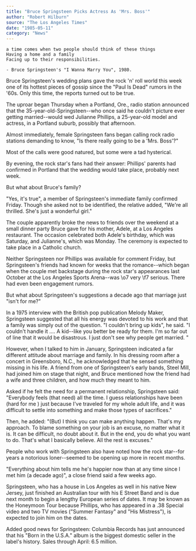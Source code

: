 ```yaml
---
title: "Bruce Springsteen Picks Actress As 'Mrs. Boss'"
author: "Robert Hilburn"
source: "The Los Angeles Times"
date: "1985-05-11"
category: "News"
---
```


```
a time comes when two people should think of these things
Having a home and a family
Facing up to their responsibilities.

- Bruce Springsteen's "I Wanna Marry You", 1980.
```

Bruce Springsteen's wedding plans gave the rock 'n' roll world this week one of its hottest pieces of gossip since the "Paul Is Dead" rumors in the '60s. Only this time, the reports turned out to be true.

The uproar began Thursday when a Portland, Ore., radio station announced that the 35-year-old-Springsteen--who once said he couldn't picture ever getting married--would wed Julianne Phillips, a 25-year-old model and actress, in a Portland suburb, possibly that afternoon.

Almost immediately, female Springsteen fans began calling rock radio stations demanding to know, "Is there really going to be a 'Mrs. Boss'?"

Most of the calls were good natured, but some were a tad hysterical.

By evening, the rock star's fans had their answer: Phillips' parents had confirmed in Portland that the wedding would take place, probably next week.

But what about Bruce's family?

"Yes, it's true", a member of Springsteen's immediate family confirmed Friday. Though she asked not to be identified, the relative added, "We're all thrilled. She's just a wonderful girl."

The couple apparently broke the news to friends over the weekend at a small dinner party Bruce gave for his mother, Adele, at a Los Angeles restaurant. The occasion celebrated both Adele's birthday, which was Saturday, and Julianne's, which was Monday. The ceremony is expected to take place in a Catholic church.

Neither Springsteen nor Phillips was available for comment Friday, but Springsteen's friends had known for weeks that the romance--which began when the couple met backstage during the rock star's appearances last October at the Los Angeles Sports Arena--was \o7 very \f7 serious. There had even been engagement rumors.

But what about Springsteen's suggestions a decade ago that marriage just "isn't for me?"

In a 1975 interview with the British pop publication Melody Maker, Springsteen suggested that all his energy was devoted to his work and that a family was simply out of the question. "I couldn't bring up kids", he said. "I couldn't handle it .... A kid--like you better be ready for them. I'm so far out of line that it would be disastrous. I just don't see why people get married. "

However, when I talked to him in January, Springsteen indicated a far different attitude about marriage and family. In his dressing room after a concert in Greensboro, N.C., he acknowledged that he sensed something missing in his life. A friend from one of Springsteen's early bands, Steel Mill, had joined him on stage that night, and Bruce mentioned how the friend had a wife and three children, and how much they meant to him.

Asked if he felt the need for a permanent relationship, Springsteen said: "Everybody feels (that need) all the time. I guess relationships have been (hard for me ) just because I've traveled for my whole adult life, and it was difficult to settle into something and make those types of sacrifices."

Then, he added: "(But) I think you can make anything happen. That's my approach. To blame something on your job is an excuse, no matter what it is. It can be difficult, no doubt about it. But in the end, you do what you want to do. That's what I basically believe. All the rest is excuses."

People who work with Springsteen also have noted how the rock star--for years a notorious loner--seemed to be opening up more in recent months.

"Everything about him tells me he's happier now than at any time since I met him (a decade ago)", a close friend said a few weeks ago.

Springsteen, who has a house in Los Angeles as well in his native New Jersey, just finished an Australian tour with his E Street Band and is due next month to begin a lengthy European series of dates. It may be known as the Honeymoon Tour because Phillips, who has appeared in a .38 Special video and two TV movies ("Summer Fantasy" and "His Mistress"), is expected to join him on the dates.

Added good news for Springsteen: Columbia Records has just announced that his "Born in the U.S.A." album is the biggest domestic seller in the label's history. Sales through April: 6.5 million.
